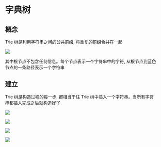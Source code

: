 <!--
 * @Description: 
 * @Version: 1.0
 * @Author: DaLao
 * @Email: dalao@xxx.com
 * @Date: 2021-12-04 22:01:42
 * @LastEditors: daLao
 * @LastEditTime: 2023-04-17 16:41:45
-->

# 字典树

## 概念

Trie 树是利用字符串之间的公共前缀, 将重复的前缀合并在一起

![](https://cdn.hurra.ltd/img/2022-4-4-1241.svg)

其中根节点不包含任何信息。每个节点表示一个字符串中的字符, 从根节点到蓝色节点的一条路径表示一个字符串

## 建立

Trie 树是构造过程的每一步, 都相当于往 Trie 树中插入一个字符串。当所有字符串都插入完成之后就构造好了

![](https://cdn.hurra.ltd/img/2022-4-4-1241-3.svg)

![](https://cdn.hurra.ltd/img/2022-4-4-1241-2.svg)

![](https://cdn.hurra.ltd/img/2022-4-4-1241-1.svg)

![](https://cdn.hurra.ltd/img/2022-4-4-1241.svg)